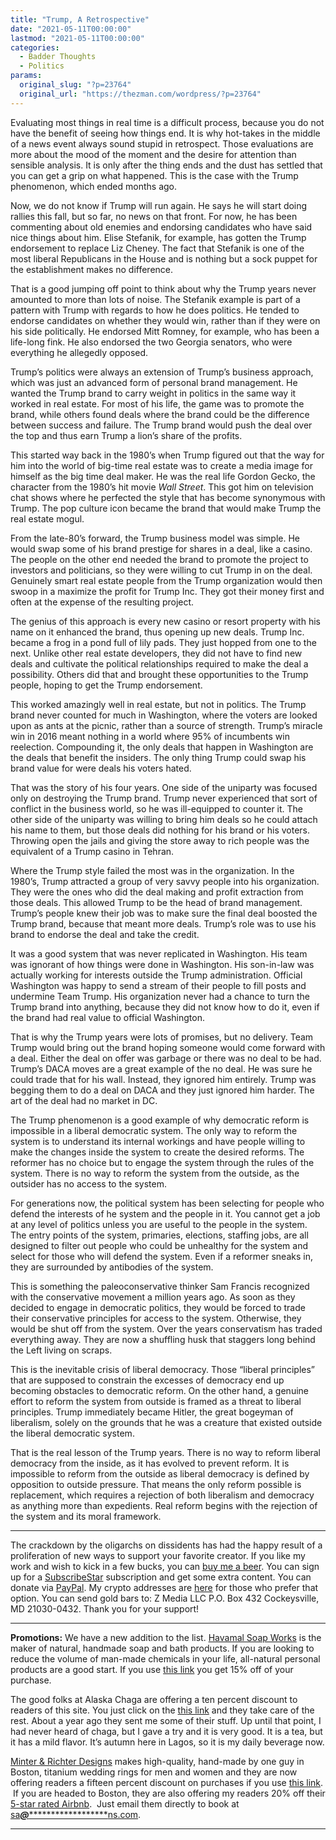 ```yaml
---
title: "Trump, A Retrospective"
date: "2021-05-11T00:00:00"
lastmod: "2021-05-11T00:00:00"
categories:
  - Badder Thoughts
  - Politics
params:
  original_slug: "?p=23764"
  original_url: "https://thezman.com/wordpress/?p=23764"
---
```


Evaluating most things in real time is a difficult process, because you
do not have the benefit of seeing how things end. It is why hot-takes in
the middle of a news event always sound stupid in retrospect. Those
evaluations are more about the mood of the moment and the desire for
attention than sensible analysis. It is only after the thing ends and
the dust has settled that you can get a grip on what happened. This is
the case with the Trump phenomenon, which ended months ago.

Now, we do not know if Trump will run again. He says he will start doing
rallies this fall, but so far, no news on that front. For now, he has
been commenting about old enemies and endorsing candidates who have said
nice things about him. Elise Stefanik, for example, has gotten the Trump
endorsement to replace Liz Cheney. The fact that Stefanik is one of the
most liberal Republicans in the House and is nothing but a sock puppet
for the establishment makes no difference.

That is a good jumping off point to think about why the Trump years
never amounted to more than lots of noise. The Stefanik example is part
of a pattern with Trump with regards to how he does politics. He tended
to endorse candidates on whether they would win, rather than if they
were on his side politically. He endorsed Mitt Romney, for example, who
has been a life-long fink. He also endorsed the two Georgia senators,
who were everything he allegedly opposed.

Trump’s politics were always an extension of Trump’s business approach,
which was just an advanced form of personal brand management. He wanted
the Trump brand to carry weight in politics in the same way it worked in
real estate. For most of his life, the game was to promote the brand,
while others found deals where the brand could be the difference between
success and failure. The Trump brand would push the deal over the top
and thus earn Trump a lion’s share of the profits.

This started way back in the 1980’s when Trump figured out that the way
for him into the world of big-time real estate was to create a media
image for himself as the big time deal maker. He was the real life
Gordon Gecko, the character from the 1980’s hit movie *Wall Street*.
This got him on television chat shows where he perfected the style that
has become synonymous with Trump. The pop culture icon became the brand
that would make Trump the real estate mogul.

From the late-80’s forward, the Trump business model was simple. He
would swap some of his brand prestige for shares in a deal, like a
casino. The people on the other end needed the brand to promote the
project to investors and politicians, so they were willing to cut Trump
in on the deal. Genuinely smart real estate people from the Trump
organization would then swoop in a maximize the profit for Trump Inc.
They got their money first and often at the expense of the resulting
project.

The genius of this approach is every new casino or resort property with
his name on it enhanced the brand, thus opening up new deals. Trump Inc.
became a frog in a pond full of lily pads. They just hopped from one to
the next. Unlike other real estate developers, they did not have to find
new deals and cultivate the political relationships required to make the
deal a possibility. Others did that and brought these opportunities to
the Trump people, hoping to get the Trump endorsement.

This worked amazingly well in real estate, but not in politics. The
Trump brand never counted for much in Washington, where the voters are
looked upon as ants at the picnic, rather than a source of strength.
Trump’s miracle win in 2016 meant nothing in a world where 95% of
incumbents win reelection. Compounding it, the only deals that happen in
Washington are the deals that benefit the insiders. The only thing Trump
could swap his brand value for were deals his voters hated.

That was the story of his four years. One side of the uniparty was
focused only on destroying the Trump brand. Trump never experienced that
sort of conflict in the business world, so he was ill-equipped to
counter it. The other side of the uniparty was willing to bring him
deals so he could attach his name to them, but those deals did nothing
for his brand or his voters. Throwing open the jails and giving the
store away to rich people was the equivalent of a Trump casino in
Tehran.

Where the Trump style failed the most was in the organization. In the
1980’s, Trump attracted a group of very savvy people into his
organization. They were the ones who did the deal making and profit
extraction from those deals. This allowed Trump to be the head of brand
management. Trump’s people knew their job was to make sure the final
deal boosted the Trump brand, because that meant more deals. Trump’s
role was to use his brand to endorse the deal and take the credit.

It was a good system that was never replicated in Washington. His team
was ignorant of how things were done in Washington. His son-in-law was
actually working for interests outside the Trump administration.
Official Washington was happy to send a stream of their people to fill
posts and undermine Team Trump. His organization never had a chance to
turn the Trump brand into anything, because they did not know how to do
it, even if the brand had real value to official Washington.

That is why the Trump years were lots of promises, but no delivery. Team
Trump would bring out the brand hoping someone would come forward with a
deal. Either the deal on offer was garbage or there was no deal to be
had. Trump’s DACA moves are a great example of the no deal. He was sure
he could trade that for his wall. Instead, they ignored him entirely.
Trump was begging them to do a deal on DACA and they just ignored him
harder. The art of the deal had no market in DC.

The Trump phenomenon is a good example of why democratic reform is
impossible in a liberal democratic system. The only way to reform the
system is to understand its internal workings and have people willing to
make the changes inside the system to create the desired reforms. The
reformer has no choice but to engage the system through the rules of the
system. There is no way to reform the system from the outside, as the
outsider has no access to the system.

For generations now, the political system has been selecting for people
who defend the interests of he system and the people in it. You cannot
get a job at any level of politics unless you are useful to the people
in the system. The entry points of the system, primaries, elections,
staffing jobs, are all designed to filter out people who could be
unhealthy for the system and select for those who will defend the
system. Even if a reformer sneaks in, they are surrounded by antibodies
of the system.

This is something the paleoconservative thinker Sam Francis recognized
with the conservative movement a million years ago. As soon as they
decided to engage in democratic politics, they would be forced to trade
their conservative principles for access to the system. Otherwise, they
would be shut off from the system. Over the years conservatism has
traded everything away. They are now a shuffling husk that staggers long
behind the Left living on scraps.

This is the inevitable crisis of liberal democracy. Those “liberal
principles” that are supposed to constrain the excesses of democracy end
up becoming obstacles to democratic reform. On the other hand, a genuine
effort to reform the system from outside is framed as a threat to
liberal principles. Trump immediately became Hitler, the great bogeyman
of liberalism, solely on the grounds that he was a creature that existed
outside the liberal democratic system.

That is the real lesson of the Trump years. There is no way to reform
liberal democracy from the inside, as it has evolved to prevent reform.
It is impossible to reform from the outside as liberal democracy is
defined by opposition to outside pressure. That means the only reform
possible is replacement, which requires a rejection of both liberalism
and democracy as anything more than expedients. Real reform begins with
the rejection of the system and its moral framework.

------------------------------------------------------------------------

The crackdown by the oligarchs on dissidents has had the happy result of
a proliferation of new ways to support your favorite creator. If you
like my work and wish to kick in a few bucks, you can
<a href="https://www.buymeacoffee.com/mujolulu" rel="noopener"
target="_blank">buy me a beer</a>. You can sign up for a
<a href="https://www.subscribestar.com/the-z-blog" rel="noopener"
target="_blank">SubscribeStar</a> subscription and get some extra
content. You can donate via <a
href="https://www.paypal.com/donate/?cmd=_s-xclick&amp;hosted_button_id=UDAS2Q8JYA6CN&amp;source=url"
rel="noopener" target="_blank">PayPal</a>. My crypto addresses are
<a href="https://thezman.com/wordpress/?page_id=22713" rel="noopener"
target="_blank">here</a> for those who prefer that option. You can send
gold bars to: Z Media LLC P.O. Box 432 Cockeysville, MD 21030-0432.
Thank you for your support!

------------------------------------------------------------------------

**Promotions:** We have a new addition to the list.
<a href="https://havamalsoapworks.com/" rel="noopener"
target="_blank">Havamal Soap Works</a> is the maker of natural, handmade
soap and bath products. If you are looking to reduce the volume of
man-made chemicals in your life, all-natural personal products are a
good start. If you use
<a href="https://havamalsoapworks.com/discount/ZMAN" rel="noopener"
target="_blank">this link</a> you get 15% off of your purchase.

The good folks at Alaska Chaga are offering a ten percent discount to
readers of this site. You just click on the
<a href="https://alaskachaga.us/discount/ZMAN" rel="noopener noreferrer"
target="_blank">this link</a> and they take care of the rest. About a
year ago they sent me some of their stuff. Up until that point, I had
never heard of chaga, but I gave a try and it is very good. It is a tea,
but it has a mild flavor. It’s autumn here in Lagos, so it is my daily
beverage now.

<a href="https://www.minterandrichterdesigns.com/"
rel="noreferrer nofollow noopener" target="_blank">Minter &amp; Richter
Designs</a> makes high-quality, hand-made by one guy in Boston, titanium
wedding rings for men and women and they are now offering readers a
fifteen percent discount on purchases if you use
<a href="https://www.minterandrichterdesigns.com/discount/ZMAN"
rel="noreferrer nofollow noopener" target="_blank">this link</a>. 
 <span class="highlight"><span class="colour"><span class="font"><span class="size">If
you are headed to Boston, they are also offering my readers 20% off
their <a
href="https://www.airbnb.com/users/7988017/listings?user_id=7988017&amp;s=3"
rel="noopener noreferrer" target="_blank">5-star rated Airbnb</a>.  Just
email them directly to book at
<a href="mailto:sa***@*********************ns.com"
data-original-string="uiZdPETOfld5DEjV+Rcf9g==cb7brIFUFkgLuYHTs26wTXFP0V6MogmCh/5WBI7NbKiAV+xFLQ9nfihg+WwOinONdmj"><span
class="apbct-email-encoder"
data-original-string="fHg5wdt+gJraS64J/XgoVA==cb7giWEB2saKLRyTmI6tsL8d3TfW8cSI4Qb+MLiUz3UHpeT+uoD3QbfUcM5sAdKHWRK"
title="This contact has been encoded by Anti-Spam by CleanTalk. Click to decode. To finish the decoding make sure that JavaScript is enabled in your browser.">sa<span
class="apbct-blur">***</span>@<span
class="apbct-blur">*********************</span>ns.com</span></a>.</span></span></span></span>

------------------------------------------------------------------------
